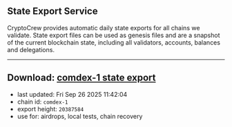 ## State Export Service
CryptoCrew provides automatic daily state exports for all chains we validate. State export files can be used as genesis files and are a snapshot of the current blockchain state, including all validators, accounts, balances and delegations.

---
**Download: [comdex-1 state export](https://dl-eu2.ccvalidators.com/SERVICE/comdex/comdex-1_export_20387584.json)**
---

- last updated: Fri Sep 26 2025 11:42:04
- chain id: `comdex-1`
- export height: `20387584`
- use for: airdrops, local tests, chain recovery
